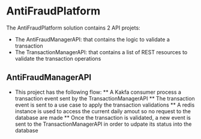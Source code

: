 # AntiFraudPlatform

The AntiFraudPlatform solution contains 2 API projets:
* The AntiFraudManagerAPI: that contains the logic to validate a transaction
* The TransactionManagerAPI: that contains a list of REST resources to validate the transaction operations

## AntiFraudManagerAPI
* This project has the following flow:
  ** A Kakfa consumer process a transaction event sent by the TransactionManagerAPI
  ** The transaction event is sent to a use case to apply the transaction validations
  ** A redis instance is used to access the current daily amout so no request to the database are made
  ** Once the transaction is validated, a new event is sent to the TransactionManagerAPI in order to udpate its status into the database

